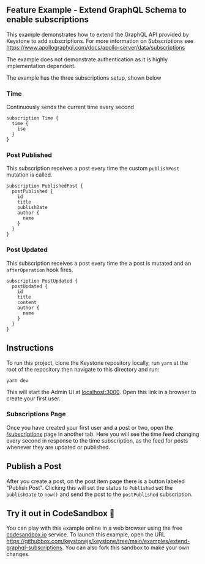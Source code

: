 ## Feature Example - Extend GraphQL Schema to enable subscriptions

This example demonstrates how to extend the GraphQL API provided by Keystone to add subscriptions.
For more information on Subscriptions see <https://www.apollographql.com/docs/apollo-server/data/subscriptions>

The example does not demonstrate authentication as it is highly implementation dependent.

The example has the three subscriptions setup, shown below

### Time

Continuously sends the current time every second

```gql
subscription Time {
  time {
    iso
  }
}
```

### Post Published

This subscription receives a post every time the custom `publishPost` mutation is called.

```gql
subscription PublishedPost {
  postPublished {
    id
    title
    publishDate
    author {
      name
    }
  }
}
```

### Post Updated

This subscription receives a post every time the a post is mutated and an `afterOperation` hook fires.

```gql
subscription PostUpdated {
  postUpdated {
    id
    title
    content
    author {
      name
    }
  }
}
```

## Instructions

To run this project, clone the Keystone repository locally, run `yarn` at the root of the repository then navigate to this directory and run:

```shell
yarn dev
```

This will start the Admin UI at [localhost:3000](http://localhost:3000). Open this link in a browser to create your first user.

### Subscriptions Page

Once you have created your first user and a post or two, open the [/subscriptions](http://localhost:3000/subscriptions) page in another tab.
Here you will see the time feed changing every second in response to the time subscription, as the feed for posts whenever they are updated or published.

## Publish a Post

After you create a post, on the post item page there is a button labeled "Publish Post".
Clicking this will set the status to `Published` set the `publishDate` to `now()` and send the post to the `postPublished` subscription.

## Try it out in CodeSandbox 🧪

You can play with this example online in a web browser using the free [codesandbox.io](https://codesandbox.io/) service. To launch this example, open the URL <https://githubbox.com/keystonejs/keystone/tree/main/examples/extend-graphql-subscriptions>. You can also fork this sandbox to make your own changes.
